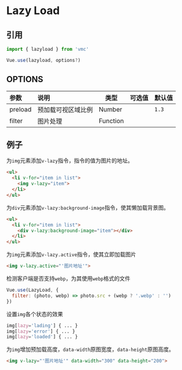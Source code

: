# Lazy Load

## 引用
```javascript
import { lazyload } from 'vmc'

Vue.use(lazyload, options?)
```

## OPTIONS 
| 参数 | 说明 | 类型 | 可选值 | 默认值 |
| :- | :- | - | :- | - |
| preload | 预加载可视区域比例 | Number |  | `1.3`
| filter | 图片处理 | Function |  |

## 例子
为`img`元素添加`v-lazy`指令，指令的值为图片的地址。
```html
<ul>
  <li v-for="item in list">
    <img v-lazy="item">
  </li>
</ul>
```

为`div`元素添加`v-lazy:background-image`指令，使其懒加载背景图。
```html
<ul>
  <li v-for="item in list">
    <div v-lazy:background-image="item"></div>
  </li>
</ul>
```

为`img`元素添加`v-lazy.active`指令，使其立即加载图片
```html
<img v-lazy.active="'图片地址'">
```

检测客户端是否支持`webp`，为其使用`webp`格式的文件
```javascript
Vue.use(LazyLoad, {
  filter: (photo, webp) => photo.src + (webp ? '.webp' : '')
})
```

设置`img`各个状态的效果
```css
img[lazy='lading'] { ... }
img[lazy='error'] { ... }
img[lazy='loaded'] { ... }
```

为`img`增加预加载高度，`data-width`原图宽度，`data-height`原图高度。
```html
<img v-lazy="'图片地址'" data-width="300" data-height="200">
```